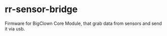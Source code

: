 # rr-sensor-bridge
Firmware for BigClown Core Module, that grab data from sensors and send it via usb.
